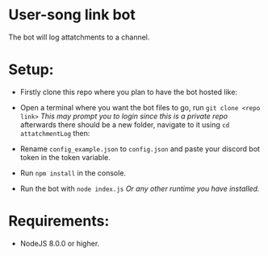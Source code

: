 # User-song link bot

The bot will log attatchments to a channel.

# Setup:
- Firstly clone this repo where you plan to have the bot hosted like:
- Open a terminal where you want the bot files to go, run `git clone <repo link>` 
*This may prompt you to login since this is a private repo*
afterwards there should be a new folder, navigate to it using `cd attatchmentLog` then: 

- Rename `config_example.json` to `config.json` and paste your discord bot token in the token variable.
- Run `npm install` in the console.
- Run the bot with `node index.js` *Or any other runtime you have installed.*

# Requirements:
- NodeJS 8.0.0 or higher.
